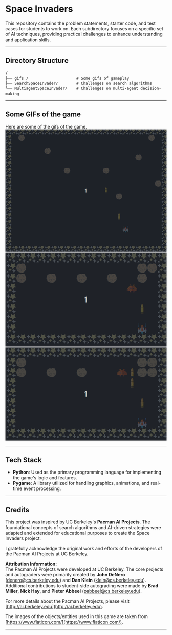 # Space Invaders

This repository contains the problem statements, starter code, and test cases for students to work on. Each subdirectory focuses on a specific set of AI techniques, providing practical challenges to enhance understanding and application skills.

---

## Directory Structure

```plaintext
/
├── gifs /                     # Some gifs of gameplay
├── SearchSpaceInvader/        # Challenges on search algorithms
└── MultiagentSpaceInvader/    # Challenges on multi-agent decision-making
```
---

## Some GIFs of the game
Here are some of the gifs of the game.
![Closest Dot](./gifs/harsh_closest_dot.gif)
![Alpha Beta](./gifs/harsh_alpha_beta.gif)
![Better Evaluation Expectimax](./gifs/harsh_better_evaluation_expectimax.gif)

---

## **Tech Stack**

- **Python**: Used as the primary programming language for implementing the game's logic and features.  
- **Pygame**: A library utilized for handling graphics, animations, and real-time event processing.  

---

## **Credits**

This project was inspired by UC Berkeley's **Pacman AI Projects**. The foundational concepts of search algorithms and AI-driven strategies were adapted and extended for educational purposes to create the Space Invaders project.  

I gratefully acknowledge the original work and efforts of the developers of the Pacman AI Projects at UC Berkeley.  

**Attribution Information:**  
The Pacman AI Projects were developed at UC Berkeley. The core projects and autograders were primarily created by **John DeNero** (denero@cs.berkeley.edu) and **Dan Klein** (klein@cs.berkeley.edu). Additional contributions to student-side autograding were made by **Brad Miller**, **Nick Hay**, and **Pieter Abbeel** (pabbeel@cs.berkeley.edu).  

For more details about the Pacman AI Projects, please visit [http://ai.berkeley.edu](http://ai.berkeley.edu).  

The images of the objects/entities used in this game are taken from [https://www.flaticon.com/](https://www.flaticon.com/).

---